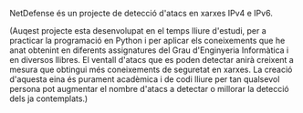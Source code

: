 NetDefense és un projecte de detecció d'atacs en xarxes IPv4 e IPv6.

(Auqest projecte esta desenvolupat en el temps lliure d'estudi, per a practicar la programació en Python i per aplicar els coneixements que he anat obtenint en diferents assignatures del Grau d'Enginyeria Informàtica i en diversos llibres. El ventall d'atacs que es poden detectar anirà creixent a mesura que obtingui més coneixements de seguretat en xarxes. La creació d'aquesta eina és purament acadèmica i de codi lliure per tan qualsevol persona pot augmentar el nombre d'atacs a detectar o millorar la detecció dels ja contemplats.)
